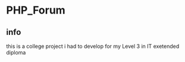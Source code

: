 # PHP_Forum

## info
this is a college project i had to develop for my Level 3 in IT exetended diploma